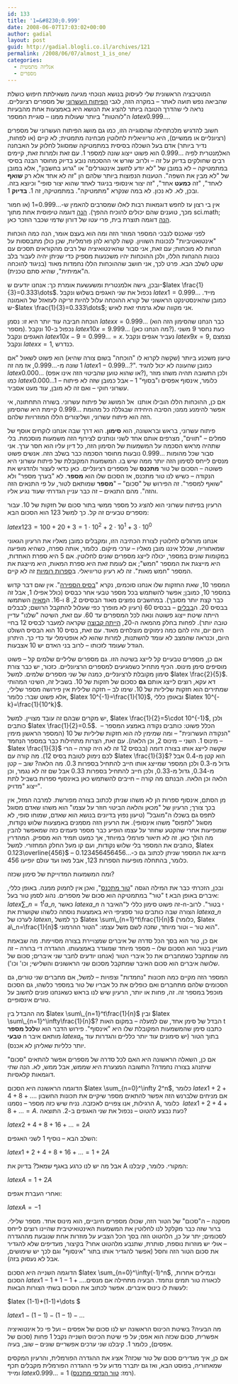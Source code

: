 ```yaml
---
id: 133
title: '1=&#8230;0.999'
date: 2008-06-07T17:03:02+00:00
author: gadial
layout: post
guid: http://gadial.blogli.co.il/archives/121
permalink: /2008/06/07/almost_1_is_one/
categories:
  - אנליזה מתמטית
  - מספרים
---
```

המוטיבציה הראשונית שלי לעיסוק בנושא הנוכחי מגיעה משאילתת חיפוש כושלת שהביאה נפש תועה לאתר &#8211; במקרה הזה, לגבי [הפיתוח העשרוני](http://he.wikipedia.org/wiki/%D7%91%D7%A1%D7%99%D7%A1_%D7%A2%D7%A9%D7%A8%D7%95%D7%A0%D7%99) של מספרים רציונליים. נראה לי שהדרך הטובה ביותר להציג את הנושא היא באמצעות אחת מהבעיות ה"לוהטות" ביותר שעולות ממנו &#8211; סוגיית המספר $latex 0.999\dots$.

חשוב להדגיש מלכתחילה שהסוגייה הזו, כמו גם מושג הפיתוח העשרוני של מספרים (רציונליים או ממשיים), היא טריוויאלית לחלוטין מבחינה מתמטית; לא קיים (או לפחות, נדיר ביותר) אדם בעל השכלה בסיסית במתמטיקה שמסוגל לחלוק על האבחנה האלמנטרית לפיה &#8230;0.999 הוא פשוט ייצוג שונה למספר 1. עם זאת ולמרות זאת, קיימים רבים שחולקים בדיוק על זה &#8211; ולרוב שורש אי ההסכמה נובע בדיוק מחוסר הבנה בסיסי במתמטיקה &#8211; לא במובן של "לא יודע לחשב אינטגרלים" או "גרוע בחשבון", אלא במובן של "לא מבין את השפה". הטענות הנפוצות ביותר שלהם הן "זה לא אחד אלא רק **שואף** לאחד", "זה **כמעט** אחד", "זה יצור אינסופי בניגוד לאחד שהוא יצור סופי" וכיוצא בזה. ובכן, לא. לא נכון. לא במה שנקרא "מתמטיקה". במתמטיקה, זה 1. **בדיוק** 1.

אין בי רצון עז לחפש דוגמאות רבות לאלו שמסרבים להאמין ש-&#8230;0.999=1 (או חמור מכך, טוענים שהם יכולים להוכיח ההפך). [הנה](http://mathforum.org/kb/message.jspa?messageID=79717&tstart=0) דוגמה טיפוסית אחת מתוך sci.math; [הנה](http://forum.bgu.co.il/lofiversion/index.php?t46751.html) דוגמה תוצרת בית, פרי עטו של דורון שדמי שכבר הוזכר כאן.

לפני שאכנס לנבכי המספר המוזר הזה ומה הוא בעצם אומר, הנה כמה הוכחות "אינטואטיביות" לנכונות השוויון. קשה לקרוא להן פורמליות, שכן כולן מתבססות על הנחות לא מוכחות; עם זאת, אני סבור שהאינטואיציה של רבים מהקוראים תסכים עם נכונות ההנחות הללו, ולכן ההוכחות יהיו משכנעות מספיק כדי שניתן יהיה לעבור בלב שקט לשלב הבא. פרט לכך, אני חושב שההוכחות הללו נחמדות מאוד (בניגוד להוכחה ה"אמיתית", שהיא סתם טכנית).

ובכן, גישה אלמנטרית ומשעשעת אומרת כך: אנחנו יודעים ש-$latex \frac{1}{3}=0.333\dots$. נכפול את שני האגפים בשלוש ונקבל $latex 1=0.999\dots$ מייד. כמובן שהאינסטינקט הראשוני של קורא ההוכחה עלול להיות זריקה לעזאזל של האמונה ש-$latex \frac{1}{3}=0.333\dots$; אני מקווה שלא גרמתי זאת לאיש.

הוכחה חביבה עוד יותר היא זו: נסמן $latex x=0.999\dots$ (כבר הנחנו שהסימון הזה הוא מספר). נכפול ב-10 ונקבל $latex 10x=9.999\dots$ (מה הנחנו כאן?). כעת נחסר 9 משני האגפים ונקבל $latex 10x-9=0.999\dots=x$. נעביר אגפים ונקבל $latex 9x=9$, נצמצם ונקבל $latex x=1$, כנדרש.

טיעון משכנע ביותר (שקשה לקרוא לו "הוכחה" בשום צורה שהיא) הוא פשוט לשאול "אם 1 שונה מ-&#8230;0.999, אז מה זה $latex 1-0.999\dots$?". כמובן שהעונה לא יכול להגיד $latex 0.000\dots$ (או שהוא טוען שהביטוי הזה אינו אפס?), ולכן התשובה תהיה משהו מוזר כמו $latex 0.000\dots1$ &#8211; כלומר, אינסוף אפסים ו"בסוף" 1 &#8211; אבל כמובן שזה לא פיתוח עשרוני חוקי &#8211; ואם זה לא מובן, עוד מעט אסביר.

אם כן, ההוכחות הללו הובילו אותנו  אל המושג של פיתוח עשרוני. בשורה התחתונה, אי אפשר להימנע ממנו; הסיבה היחידה שבגללה כל מהומת &#8230;0.999 קיימת היא שהסימון הזה הוא פיתוח עשרוני, ושליצורים הללו המוזרויות שלהם.

פיתוח עשרוני, בראש ובראשונה, הוא **סימון**. הוא דרך שבה אנחנו לוקחים אוסף של סמלים &#8211; "תווים", מצרפים אותם אחד לשני ונותנים לצירוף הזה משמעות מוסכמת. בלי שתהיה מראש הסכמה על המשמעות של הסימון הזה, כל דיון עליו הוא חסר ערך. אני סבור שכל מהומות &#8230;0.999 נובעות מחוסר הסכמה כבר בשלב הזה. אנשים פשוט מנסים לייחס לסימון הזה יותר ממה שיש בו. המשמעות המקובלת של פיתוח עשרוני היא פשוטה &#8211; הסכום של טור **מתכנס** של מספרים רציונליים. כאן כדאי לעצור ולהדגיש את הנקודה &#8211; כשיש לנו טור מתכנס, אז הסכום שלו הוא **מספר**. לא "בערך מספר" ולא "שואף למספר". זה הפירוש של "סכום" &#8211; "**מספר** שמותאם לטור, על פי התנאים הזה והזה". מהם התנאים &#8211; זה כבר עניין הגדרתי שעוד נגיע אליו.

הרעיון בפיתוח עשרוני הוא להציג כל מספר ממשי בתור סכום של חזקות של 10. עבור מספרים טבעיים זה קל. כך למשל 123 הוא הסכום הבא:

$latex 123=100+20+3=1\cdot 10^2+2\cdot 10^1+3\cdot 10^0$

אנחנו מורגלים לחלוטין לצורת הכתיבה הזו, ומקבלים כמובן מאליו את הרעיון הגאוני שמאחוריה, שכלל איננו מובן מאליו &#8211; ערכי מיקום. כלומר, אותה ספרה, כשהיא מופיעה במקומות שונים במספר, יכולה לייצג מספרים שונים לחלוטין. אם 5 היא ספרת האחדות, היא מייצגת את המספר "חמש"; אם לעומת זאת היא ספרת המאות, היא מייצגת את המספר "חמש מאות". זה לא רעיון טריוויאלי. ב[ספרות רומיות](http://he.wikipedia.org/wiki/%D7%A1%D7%A4%D7%A8%D7%95%D7%AA_%D7%A8%D7%95%D7%9E%D7%99%D7%95%D7%AA) זה לא קיים.

המספר 10, שאת החזקות שלו אנחנו סוכמים, נקרא "[בסיס הספירה](http://he.wikipedia.org/wiki/%D7%91%D7%A1%D7%99%D7%A1_(%D7%90%D7%A8%D7%99%D7%AA%D7%9E%D7%98%D7%99%D7%A7%D7%94))". אין שום דבר קדוש במספר 10, כמובן; אפשר להשתמש בכל מספר טבעי אחר כבסיס (כולל אפילו 1, אבל זה כבר קצת יותר מסובך). במחשבים נפוצים מאוד הבסיסים 2, 8 ו-16. ה[מאיה](http://he.wikipedia.org/wiki/%D7%A1%D7%A4%D7%A8%D7%95%D7%AA_%D7%9E%D7%90%D7%99%D7%94) השתמשו בבסיס 20. ה[בבלים](http://he.wikipedia.org/wiki/%D7%A1%D7%A4%D7%A8%D7%95%D7%AA_%D7%91%D7%91%D7%9C%D7%99%D7%95%D7%AA) &#8211; בבסיס 60 (רעיון לא מופרך כפי שעלול להתקבל הרושם; לבבלים הייתה שיטת ייצוג פשוטה ונאה לכל המספרים עד 60. עם זאת, השיטה "שלנו" עדיין טובה יותר). לפחות בחלק מהמאה ה-20, [הייתה קבוצה](http://en.wikipedia.org/wiki/Duodecimal#Advocacy_and_.22dozenalism.22) שקראה למעבר לבסיס 12 בחיי היום יום, והיו להם כמה נימוקים מוצלחים מאוד. עם זאת, בסיס 10 הוא הבסיס השולט היום, וכנראה שהמצב לא עומד להשתנות, למרות שהוא לא אופטימלי עד כדי כך. היתרון הגודל שעומד לזכותו &#8211; לרוב בני האדם יש 10 אצבעות.

אם כן, מספרים טבעיים קל לייצג בשיטה הזו. גם מספרים שליליים שלמים קל &#8211; פשוט מוסיפים סימן מינוס. הכיף מתחיל כשמגיעים למספרים הרציונליים. כזכור, יש כבר צורת סימון מקובלת לרציונליים, כמנה של שני מספרים שלמים. למשל $latex \frac{2}{5}$. דא עקא, רוצים לייצג אותם **גם** כסכום של חזקות של 10. בשביל זה, השינוי המהותי שמתירים הוא חזקות שליליות של 10. שימו לב &#8211; חזקה שלילית אין פירושה מספר שלילי, אלא פשוט שבר: כלומר, $latex 10^{-1}=\frac{1}{10}$, ובאופן כללי $latex 10^{-k}=\frac{1}{10^k}$.

יש מקרים שבהם זה עובד מצויין. למשל, $latex \frac{1}{2}=5\cdot 10^{-1}$, ולכן כותבים $latex \frac{1}{2}=0.5$. הכלל פשוט: כותבים נקודה באמצע המספר &#8211;  "הנקודה העשרונית" &#8211; ומה שמימין לה הוא חזקות שליליות של 10 (המספר הראשון מימין &#8211; מינוס 1. השני &#8211; מינוס 2, וכן הלאה). עם זאת, הצרות מתחילות כבר במספר הנחמד $latex \frac{1}{3}$ שקשה לייצג אותו בצורה דומה (בבסיס 12 זה לא היה קורה &#8211; הרי לכם נימוק לטובת בסיס 12). מה קורה עם $latex \frac{1}{3}$? הוא קטן מ-0.4 אבל גדול מ-0.3 ולכן המספר שמייצג אותו חייב להתחיל בספרות 0.3. מה הלאה? שוב &#8211; קטן מ-0.34, גדול מ-0.33, ולכן חייב להתחיל בספרות 0.33 אבל שם זה לא נגמר, וכן הלאה וכן הלאה. הבנתם מה קורה &#8211; חייבים להשתמש כאן באינסוף ספרות בשביל לתת ייצוג "מדויק".

מן הסתם, אינסוף ספרות הן לא משהו שניתן לכתוב בצורה מפורשת. למרבה המזל, אין בכך צורך; הרעיון של "מכאן והלאה הביטוי חוזר על עצמו" הוא משהו שאדם מסוגל לתפס גם בשכלו ה"מוגבל" (טיעון נפוץ בדיונים בנושא הוא שאדם, שמוחו סופי, לא מסוגל "לתפוס" משהו אינסופי). את הרעיון הזה מסמנים באמצעות שלוש נקודות, שמופיעות אחרי שהקטע שחוזר על עצמו הופיע כבר מספר פעמים כזה שמאפשר להבין מה הולך כאן. זה לא תיאור פורמלי במיוחד, אך כמעט תמיד הוא מספיק. המהדרין כותבים את המספר בלי שלוש נקודות, ועם קו מעל החלק המחזורי. למשל, $latex 0.123\overline{456}$ מייצג את המספר שניתן לכתוב גם כ-&#8230;0.123456456456 &#8211; כלומר, בהתחלה מופיעות הספרות 123, אבל מאז ועד עולם יופיעו 456.

ומה המשמעות המדוייקת של סימון שכזה?

ובכן, הזכרתי כבר את המילה הגסה "[טור מתכנס](http://he.wikipedia.org/wiki/%D7%98%D7%95%D7%A8_%D7%9E%D7%AA%D7%9B%D7%A0%D7%A1)", ואכן אין לחמוק ממנה. באופן כללי, "טור" במתמטיקה הוא סכום של מספרים. נהוג לסמן טור בעל t איברים באופן הבא: $latex \sum\_{n=1}^ta\_n$, כאשר $latex a\_n$ זה פשוט סימון כללי ל"האיבר ה-n-י בטור". לרוב הצורה שבה כותבים טור ספציפי היא באמצעות נוסחה כלשהו שקושרת את $latex a\_n$ לערכו של $latex n$, כך למשל $latex \sum\_{n=1}^t\frac{1}{n}$ (כלומר, $latex a\_n=\frac{1}{n}$ הוא טור &#8211; וטור מיוחד, שזכה לשם משל עצמו: "הטור ההרמוני".

אם כן, טור הוא בסך הכל סדרה של איברים שמצויירת בצורה מסויימת. מה שבאמת מעניין בטור הוא הסכום שלו &#8211; מספר מיוחד שמוגדר באמצעותו. ההגדרה די ברורה &#8211; זה מה שמתקבל כשמחברים את כל איברי הטור (אנחנו יודעים לחבר שני איברים; סכום של שלושה איברים הוא סכום האיבר שמתקבל מסכום שני הראשונים והשלישי; וכו' וכו').

המספר הזה מקיים כמה תכונות "נחמדות" וצפויות &#8211; למשל, אם מחברים שני טורים, גם הסכומים שלהם מתחברים ואם כופלים את כל אבריו של טור במספר כלשהו, גם הסכום מוכפל במספר זה. זה, פחות או יותר, הרעיון שיש לנו בראש כשאנחנו פונים לחשוב על טורים אינסופיים.

מה ההבדל בין $latex \sum\_{n=1}^t\frac{1}{n}$ ובין $latex \sum\_{n=1}^\infty\frac{1}{n}$? הבדל של סימן אחד, שם למעלה &#8211; במקום האות t כתבנו סימן שהמשמעות המקובלת שלו היא "אינסוף". פירוש הדבר הוא ש**לכל מספר טבעי** n מותאם איבר $latex a_n$ בתוך הטור (יש סימונים עוד יותר כלליים והגדרות עוד יותר כלליות שאליהן לא אכנס).

אם כן, השאלה הראשונה היא האם לכל סדרה של מספרים אפשר להתאים "סכום" שיתנהג בצורה נחמדה? התשובה המצערת היא שממש, אבל ממש, לא. הנה שתי דוגמאות קלאסיות.

הדוגמה הראשונה היא הסכום $latex \sum_{n=0}^\infty 2^n$, כלומר $latex 1+2+4+8+\dots$. אם מניחים שלברנש הזה אפשר להתאים מספר שיקיים את תכונות החשבון הרגילות, אנו צפויים לאכזבה. נניח שיש כזה מספר &#8211; נסמנו A, כלומר  $latex 1+2+4+8+\dots=A$. כעת נבצע להטוט &#8211; נכפול את שני האגפים ב-2. התוצאה?

$latex 2+4+8+16+\dots=2A$

השלב הבא &#8211; נוסיף 1 לשני האגפים:

$latex 1+2+4+8+16+\dots=1+2A$

אבל מה יש לנו כרגע באגף שמאל? בדיוק את A המקורי. כלומר, קיבלנו:

$latex A=1+2A$

ואחרי העברת אגפים:

$latex A=-1$

מסקנה &#8211; ה"סכום" של הטור הזה, שכולו מספרים חיוביים, הוא מינוס אחד. מספר שלילי. ברור שזה כבר מקלקל לנו לחלוטין את המשמעות האינטואיטיבית שהיינו רוצים לייחס לסכומים; יתר על כן, הלהטוט הזה בסך הכל הצביע על מוזרות אחת שנובעת מההגדרה &#8211; אולי יש מוזרות נוספת, סותרת, שתנבע מלהטוט אחר? בקיצור, מעדיפים שלא להגדיר את סכום הטור הזה וחסל (אפשר להגדיר אותו בתור "אינסוף" וגם לכך יש שימושים, אבל לא נעסוק בזה).

הדוגמה השנייה היא הסכום $latex \sum_{n=0}^\infty(-1)^n$, ובמילים אחרות, הסכום $latex 1-1+1-1+\dots$.לכאורה טור תמים ונחמד. הבעיה מתחילה אם מנסים לעשות לו כינוס איברים. אפשר לכתוב את הסכום בשתי הצורות הבאות:

$latex (1-1)+(1-1)+\dots $

$latex 1-(1-1)-(1-1)-\dots$

מה הבעיה? בשיטת הכינוס הראשונה יש לנו סכום של אפסים &#8211; ועל פי כל אינטואיציה אפשרית, סכום שכזה הוא אפס; על פי שיטת הכינוס השנייה נקבל 1 פחות (סכום של אפסים), כלומר 1. קיבלנו שני ערכים אפשריים שונים &#8211; שוב, בעיה.

אם כן, איך מגדירים סכום של טור שכזה? אציג את ההגדרה הפורמלית, והרעיון המקסים שמאחוריה, בפוסט הבא, ואז גם יתברר מדוע על פי ההגדרה הפורמלית מקבלים תכף ומייד $latex 0.999\dots=1$ (רמז: [טור הנדסי מתכנס](http://he.wikipedia.org/wiki/%D7%A1%D7%93%D7%A8%D7%94_%D7%94%D7%A0%D7%93%D7%A1%D7%99%D7%AA)).